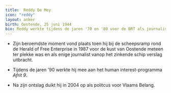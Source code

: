 ```yaml
---
title:  Reddy De Mey
icon: "reddy"
layout: anker
birth: Oostende, 25 juni 1944
bio: Reddy werkte tijdens de jaren '70 en '80 voor de BRT als journalist en verslaggever. In 1999 kreeg De Mey zijn ontslagbrief.
---
```


* Zijn beroemdste moment vond plaats toen hij bij de scheepsramp rond de Herald of Free Enterprise in 1987 voor de kust van Oostende meteen ter plekke was en als enige journalist vanop het zinkende schip verslag uitbracht.

* Tijdens de jaren '90 werkte hij mee aan het human interest-programma <cite>Afrit 9</cite>.

* Na zijn ontslag duikt hij in 2004 op als politcus voor Vlaams Belang.
